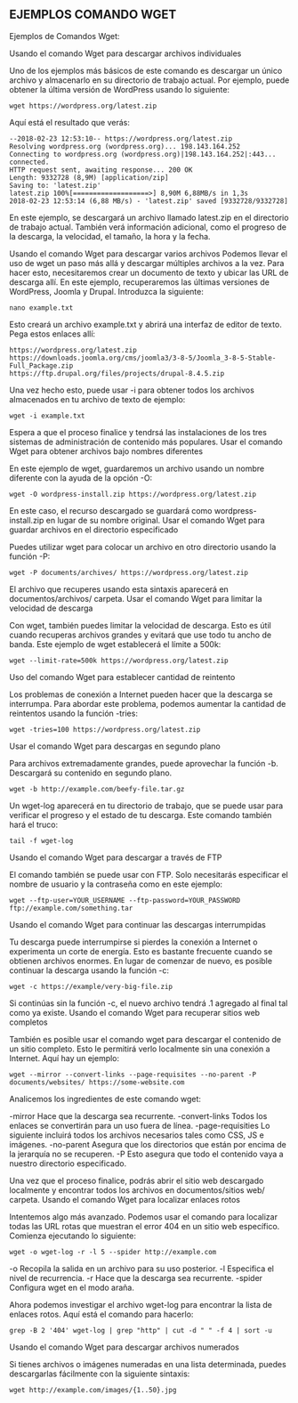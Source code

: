 ## EJEMPLOS COMANDO WGET

Ejemplos de Comandos Wget:

Usando el comando Wget para descargar archivos individuales

Uno de los ejemplos más básicos de este comando es descargar un único archivo y almacenarlo en su directorio de trabajo actual. Por ejemplo, puede obtener la última versión de WordPress usando lo siguiente:

    wget https://wordpress.org/latest.zip

Aquí está el resultado que verás:

    --2018-02-23 12:53:10-- https://wordpress.org/latest.zip
    Resolving wordpress.org (wordpress.org)... 198.143.164.252
    Connecting to wordpress.org (wordpress.org)|198.143.164.252|:443... connected.
    HTTP request sent, awaiting response... 200 OK
    Length: 9332728 (8,9M) [application/zip]
    Saving to: 'latest.zip'
    latest.zip 100%[===================>] 8,90M 6,88MB/s in 1,3s
    2018-02-23 12:53:14 (6,88 MB/s) - 'latest.zip' saved [9332728/9332728]

En este ejemplo, se descargará un archivo llamado latest.zip en el directorio de trabajo actual. También verá información adicional, como el progreso de la descarga, la velocidad, el tamaño, la hora y la fecha.

Usando el comando Wget para descargar varios archivos
Podemos llevar el uso de wget un paso más allá y descargar múltiples archivos a la vez. Para hacer esto, necesitaremos crear un documento de texto y ubicar las URL de descarga allí. En este ejemplo, recuperaremos las últimas versiones de WordPress, Joomla y Drupal. Introduzca la siguiente:

    nano example.txt

Esto creará un archivo example.txt y abrirá una interfaz de editor de texto. Pega estos enlaces allí:

    https://wordpress.org/latest.zip
    https://downloads.joomla.org/cms/joomla3/3-8-5/Joomla_3-8-5-Stable-Full_Package.zip
    https://ftp.drupal.org/files/projects/drupal-8.4.5.zip

Una vez hecho esto, puede usar -i para obtener todos los archivos almacenados en tu archivo de texto de ejemplo:

    wget -i example.txt

Espera a que el proceso finalice y tendrsá las instalaciones de los tres sistemas de administración de contenido más populares.
Usar el comando Wget para obtener archivos bajo nombres diferentes

En este ejemplo de wget, guardaremos un archivo usando un nombre diferente con la ayuda de la opción -O:

    wget -O wordpress-install.zip https://wordpress.org/latest.zip

En este caso, el recurso descargado se guardará como wordpress-install.zip en lugar de su nombre original.
Usar el comando Wget para guardar archivos en el directorio especificado

Puedes utilizar wget para colocar un archivo en otro directorio usando la función -P:

    wget -P documents/archives/ https://wordpress.org/latest.zip

El archivo que recuperes usando esta sintaxis aparecerá en documentos/archivos/ carpeta.
Usar el comando Wget para limitar la velocidad de descarga

Con wget, también puedes limitar la velocidad de descarga. Esto es útil cuando recuperas archivos grandes y evitará que use todo tu ancho de banda. Este ejemplo de wget establecerá el límite a 500k:

    wget --limit-rate=500k https://wordpress.org/latest.zip

Uso del comando Wget para establecer cantidad de reintento

Los problemas de conexión a Internet pueden hacer que la descarga se interrumpa. Para abordar este problema, podemos aumentar la cantidad de reintentos usando la función -tries:

    wget -tries=100 https://wordpress.org/latest.zip

Usar el comando Wget para descargas en segundo plano

Para archivos extremadamente grandes, puede aprovechar la función -b. Descargará su contenido en segundo plano.

    wget -b http://example.com/beefy-file.tar.gz

Un wget-log aparecerá en tu directorio de trabajo, que se puede usar para verificar el progreso y el estado de tu descarga. Este comando también hará el truco:

    tail -f wget-log

Usando el comando Wget para descargar a través de FTP

El comando también se puede usar con FTP. Solo necesitarás especificar el nombre de usuario y la contraseña como en este ejemplo:

    wget --ftp-user=YOUR_USERNAME --ftp-password=YOUR_PASSWORD ftp://example.com/something.tar

Usando el comando Wget para continuar las descargas interrumpidas

Tu descarga puede interrumpirse si pierdes la conexión a Internet o experimenta un corte de energía. Esto es bastante frecuente cuando se obtienen archivos enormes. En lugar de comenzar de nuevo, es posible continuar la descarga usando la función -c:

    wget -c https://example/very-big-file.zip

Si continúas sin la función -c, el nuevo archivo tendrá .1 agregado al final tal como ya existe.
Usando el comando Wget para recuperar sitios web completos

También es posible usar el comando wget para descargar el contenido de un sitio completo. Esto le permitirá verlo localmente sin una conexión a Internet. Aquí hay un ejemplo:

    wget --mirror --convert-links --page-requisites --no-parent -P documents/websites/ https://some-website.com

Analicemos los ingredientes de este comando wget:

-mirror Hace que la descarga sea recurrente.
-convert-links Todos los enlaces se convertirán para un uso fuera de línea.
-page-requisities Lo siguiente incluirá todos los archivos necesarios tales como CSS, JS e imágenes.
-no-parent Asegura que los directorios que están por encima de la jerarquía no se recuperen.
-P  Esto asegura que todo el contenido vaya a nuestro directorio especificado.

Una vez que el proceso finalice, podrás abrir el sitio web descargado localmente y encontrar todos los archivos en documentos/sitios web/ carpeta.
Usando el comando Wget para localizar enlaces rotos

Intentemos algo más avanzado. Podemos usar el comando para localizar todas las URL rotas que muestran el error 404 en un sitio web específico. Comienza ejecutando lo siguiente:

    wget -o wget-log -r -l 5 --spider http://example.com

-o Recopila la salida en un archivo para su uso posterior.
-l Especifica el nivel de recurrencia.
-r Hace que la descarga sea recurrente.
-spider Configura wget en el modo araña.

Ahora podemos investigar el archivo wget-log para encontrar la lista de enlaces rotos. Aquí está el comando para hacerlo:

    grep -B 2 '404' wget-log | grep "http" | cut -d " " -f 4 | sort -u

Usando el comando Wget para descargar archivos numerados

Si tienes archivos o imágenes numeradas en una lista determinada, puedes descargarlas fácilmente con la siguiente sintaxis:

    wget http://example.com/images/{1..50}.jpg

